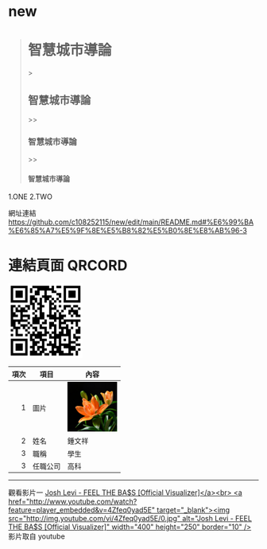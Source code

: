 # new
> <H1>智慧城市導論</H1>
>> <H2>智慧城市導論</H2>
>>> <H3>智慧城市導論</H3>
>>> <H4>智慧城市導論</H4>

1.ONE
2.TWO


網址連結<br>
https://github.com/c108252115/new/edit/main/README.md#%E6%99%BA%E6%85%A7%E5%9F%8E%E5%B8%82%E5%B0%8E%E8%AB%96-3
<br>


# 連結頁面 QRCORD
<img src="c108252115.png" width="150" Height="150" />
<br>
 


| 項次 | 項目 | 內容 |
|----:|------|------|
| 1 | 圖片 | <img src="c.jpg" width="100" Height="100" /> |
| 2 | 姓名 | 鍾文祥 |
| 3 | 職稱 | 學生 |
| 3 | 任職公司 | 高科 |



_____________________

觀看影片一
<a href="https://www.youtube.com/watch?v=4Zfeq0yad5E" target="_blank">Josh Levi - FEEL THE BA$S [Official Visualizer]</a><br>
<a href="http://www.youtube.com/watch?feature=player_embedded&v=4Zfeq0yad5E" target="_blank"><img src="http://img.youtube.com/vi/4Zfeq0yad5E/0.jpg" 
alt="Josh Levi - FEEL THE BA$S [Official Visualizer]" width="400" height="250" border="10" /></a>
<br>影片取自 youtube

<br><br><br>
